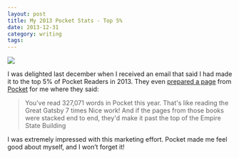 ```yaml
---
layout: post
title: My 2013 Pocket Stats - Top 5%
date: 2013-12-31
category: writing
tags: 
---
```


![](http://postachio-images.s3-website-us-east-1.amazonaws.com/c3a87e1ec30f46cace70bc282b4ce046.png)

I was delighted last december when I received an email that said I had made it to the top 5% of Pocket Readers in 2013. They even [prepared a page](http://getpocket.com/stats/vTtV6fM?utm_source=bronto&utm_medium=email&utm_term=All+Dynamic+Links&utm_content=%25%25first_name%25%25,+you+made+the+Top+%25%25top_percentile%25%25%25+of+readers+on+Pocket+this+year!&utm_campaign=EOY+User+Stats+(With+Name)) from [Pocket](http://twitter.com/pocket) for me where they said:

>You've read 327,071 words in Pocket this year. That's like reading the Great Gatsby 7 times
Nice work!
And if the pages from those books were stacked end to end, they'd make it past the top of the Empire State Building

I was extremely impressed with this marketing effort. Pocket made me feel good about myself, and I won’t forget it!
